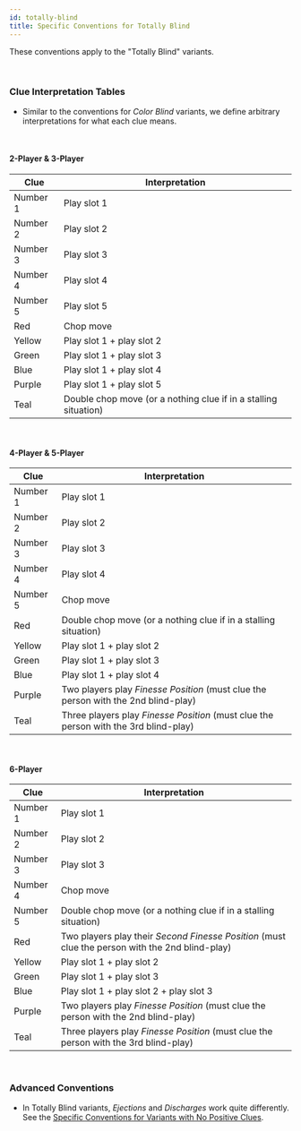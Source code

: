 ```yaml
---
id: totally-blind
title: Specific Conventions for Totally Blind
---
```


These conventions apply to the "Totally Blind" variants.

<br />

### Clue Interpretation Tables

- Similar to the conventions for *Color Blind* variants, we define arbitrary interpretations for what each clue means.

<br />

#### 2-Player & 3-Player

| Clue     | Interpretation
| -------- | --------------
| Number 1 | Play slot 1
| Number 2 | Play slot 2
| Number 3 | Play slot 3
| Number 4 | Play slot 4
| Number 5 | Play slot 5
| Red      | Chop move
| Yellow   | Play slot 1 + play slot 2
| Green    | Play slot 1 + play slot 3
| Blue     | Play slot 1 + play slot 4
| Purple   | Play slot 1 + play slot 5
| Teal     | Double chop move (or a nothing clue if in a stalling situation)

<br />

#### 4-Player & 5-Player

| Clue     | Interpretation
| -------- | --------------
| Number 1 | Play slot 1
| Number 2 | Play slot 2
| Number 3 | Play slot 3
| Number 4 | Play slot 4
| Number 5 | Chop move
| Red      | Double chop move (or a nothing clue if in a stalling situation)
| Yellow   | Play slot 1 + play slot 2
| Green    | Play slot 1 + play slot 3
| Blue     | Play slot 1 + play slot 4
| Purple   | Two players play *Finesse Position* (must clue the person with the 2nd blind-play)
| Teal     | Three players play *Finesse Position* (must clue the person with the 3rd blind-play)

<br />

#### 6-Player

| Clue     | Interpretation
| -------- | --------------
| Number 1 | Play slot 1
| Number 2 | Play slot 2
| Number 3 | Play slot 3
| Number 4 | Chop move
| Number 5 | Double chop move (or a nothing clue if in a stalling situation)
| Red      | Two players play their *Second Finesse Position* (must clue the person with the 2nd blind-play)
| Yellow   | Play slot 1 + play slot 2
| Green    | Play slot 1 + play slot 3
| Blue     | Play slot 1 + play slot 2 + play slot 3
| Purple   | Two players play *Finesse Position* (must clue the person with the 2nd blind-play)
| Teal     | Three players play *Finesse Position* (must clue the person with the 3rd blind-play)

<br />

### Advanced Conventions

- In Totally Blind variants, *Ejections* and *Discharges* work quite differently. See the [Specific Conventions for Variants with No Positive Clues](no-positive-clues.md).
